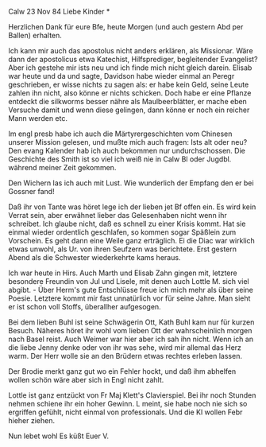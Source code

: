  Calw 23 Nov 84
Liebe Kinder <Marie>*

Herzlichen Dank für eure Bfe, heute Morgen (und auch gestern Abd per Ballen) erhalten.

Ich kann mir auch das apostolus nicht anders erklären, als Missionar. Wäre dann der apostolicus etwa Katechist, Hilfsprediger, begleitender Evangelist? Aber ich gestehe mir ists neu und ich finde mich nicht gleich darein. 
Elisab war heute und da und sagte, Davidson habe wieder einmal an Peregr geschrieben, er wisse nichts zu sagen als: er habe kein Geld, seine Leute zahlen ihn nicht, also könne er nichts schicken. Doch habe er eine Pflanze entdeckt die silkworms besser nähre als Maulbeerblätter, er mache eben Versuche damit und wenn diese gelingen, dann könne er noch ein reicher Mann werden etc.

Im engl presb habe ich auch die Märtyrergeschichten vom Chinesen unserer Mission gelesen, und mußte mich auch fragen: Ists alt oder neu? 
Den evang Kalender hab ich auch bekommen nur undurchschossen. Die Geschichte des Smith ist so viel ich weiß nie in Calw Bl oder Jugdbl. während meiner Zeit gekommen.

Den Wichern las ich auch mit Lust. Wie wunderlich der Empfang den er bei Gossner fand!

Daß ihr von Tante was höret lege ich der lieben jet Bf offen ein. Es wird kein Verrat sein, aber erwähnet lieber das Gelesenhaben nicht wenn ihr schreibet. Ich glaube nicht, daß es schnell zu einer Krisis kommt. Hat sie einmal wieder ordentlich geschlafen, so kommen sogar Späßlein zum Vorschein. Es geht dann eine Weile ganz erträglich. Ei die Diac war wirklich etwas unwohl, als Ur. von ihren Seufzern was berichtete. Erst gestern Abend als die Schwester wiederkehrte kams heraus.

Ich war heute in Hirs. Auch Marth und Elisab Zahn gingen mit, letztere besondere Freundin von Jul und Lisele, mit denen auch Lottle M. sich viel abgibt. - Über Herm's gute Entschlüsse freue ich mich mehr als über seine Poesie. Letztere kommt mir fast unnatürlich vor für seine Jahre. Man sieht er ist schon voll Stoffs, überallher aufgesogen.

Bei dem lieben Buhl ist seine Schwägerin Ott, Kath Buhl kam nur für kurzen Besuch. Näheres höret ihr wohl vom lieben Ott der wahrscheinlich morgen nach Basel reist. Auch Weimer war hier aber ich sah ihn nicht. 
Wenn ich an die liebe Jenny denke oder von ihr was sehe, wird mir allemal das Herz warm. Der Herr wolle sie an den Brüdern etwas rechtes erleben lassen.

Der Brodie merkt ganz gut wo ein Fehler hockt, und daß ihm abhelfen wollen schön wäre aber sich in Engl nicht zahlt.

Lottle ist ganz entzückt von Fr Maj Klett's Clavierspiel. Bei ihr noch Stunden nehmen schiene ihr ein hoher Gewinn. L meint, sie habe noch nie sich so ergriffen gefühlt, nicht einmal von professionals. Und die Kl wollen Febr hieher ziehen.

 Nun lebet wohl Es küßt Euer V.
